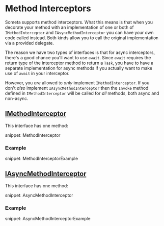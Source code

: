 # Method Interceptors

Someta supports method interceptors.  What this means is that when you decorate your method with an implementation of one or both of `IMethodInterceptor` and `IAsyncMethodInterceptor` you can have your own code called instead.  Both kinds allow you to call the original implementation via a provided delegate.

The reason we have two types of interfaces is that for async interceptors, there's a good chance you'll want to use `await`.  Since `await` requires the return type of the interceptor method to return a `Task`, you have to have a separate implementation for async methods if you actually want to make use of `await` in your interceptor.

However, you _are_ allowed to _only_ implement `IMethodInterceptor`.  If you don't _also_ implement `IAsyncMethodInterceptor` then the `Invoke` method defined in `IMethodInterceptor` will be called for _all_ methods, both async and non-async.


## [IMethodInterceptor](/Someta/IMethodInterceptor.cs)

This interface has one method:

snippet: MethodInterceptor

### Example

snippet: MethodInterceptorExample

## [IAsyncMethodInterceptor](/Someta/IAsyncMethodInterceptor.cs)

This interface has one method:

snippet: AsyncMethodInterceptor

### Example

snippet: AsyncMethodInterceptorExample
